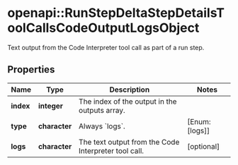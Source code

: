 # openapi::RunStepDeltaStepDetailsToolCallsCodeOutputLogsObject

Text output from the Code Interpreter tool call as part of a run step.

## Properties
Name | Type | Description | Notes
------------ | ------------- | ------------- | -------------
**index** | **integer** | The index of the output in the outputs array. | 
**type** | **character** | Always &#x60;logs&#x60;. | [Enum: [logs]] 
**logs** | **character** | The text output from the Code Interpreter tool call. | [optional] 


